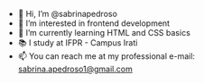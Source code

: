 - 👋 Hi, I’m @sabrinapedroso
- 👀 I’m interested in frontend development
- 🌱 I’m currently learning HTML and CSS basics
- 📚 I study at IFPR - Campus Irati
- 📫 You can reach me at my professional e-mail: sabrina.apedroso1@gmail.com

<!---
sabrinapedroso/sabrinapedroso is a ✨ special ✨ repository because its `README.md` (this file) appears on your GitHub profile.
You can click the Preview link to take a look at your changes.
--->
